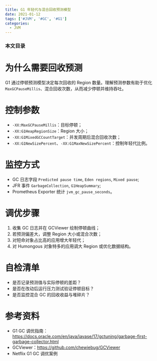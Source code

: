 ```yaml
---
title: G1 年轻代与混合回收预测模型
date: 2021-01-12
tags: ['#JVM', '#GC', '#G1']
categories:
  - JVM
---
```


### 本文目录
<!-- toc -->

# 为什么需要回收预测
G1 通过停顿预测模型决定每次回收的 Region 数量。理解预测参数有助于优化 `MaxGCPauseMillis`、混合回收次数，从而减少停顿并维持吞吐。

# 控制参数
- `-XX:MaxGCPauseMillis`：目标停顿；
- `-XX:G1HeapRegionSize`：Region 大小；
- `-XX:G1MixedGCCountTarget`：并发周期后混合回收次数；
- `-XX:G1NewSizePercent`、`-XX:G1MaxNewSizePercent`：控制年轻代比例。

# 监控方式
- GC 日志字段 `Predicted pause time`, `Eden regions`, `Mixed pause`; 
- JFR 事件 `GarbageCollection`, `G1HeapSummary`; 
- Prometheus Exporter 统计 `jvm_gc_pause_seconds`。

# 调优步骤
1. 收集 GC 日志并在 GCViewer 绘制停顿曲线；
2. 若预测偏差大，调整 Region 大小或混合次数；
3. 对短命对象占比高的应用增大年轻代；
4. 对 Humongous 对象特多的应用调大 Region 或优化数据结构。

# 自检清单
- 是否记录预测值与实际停顿的差距？
- 是否在改动后运行压力测试验证停顿目标？
- 是否监控混合 GC 的回收收益与堆碎片？

# 参考资料
- G1 GC 调优指南：https://docs.oracle.com/en/java/javase/17/gctuning/garbage-first-garbage-collector.html
- GCViewer：https://github.com/chewiebug/GCViewer
- Netflix G1 GC 调优案例
